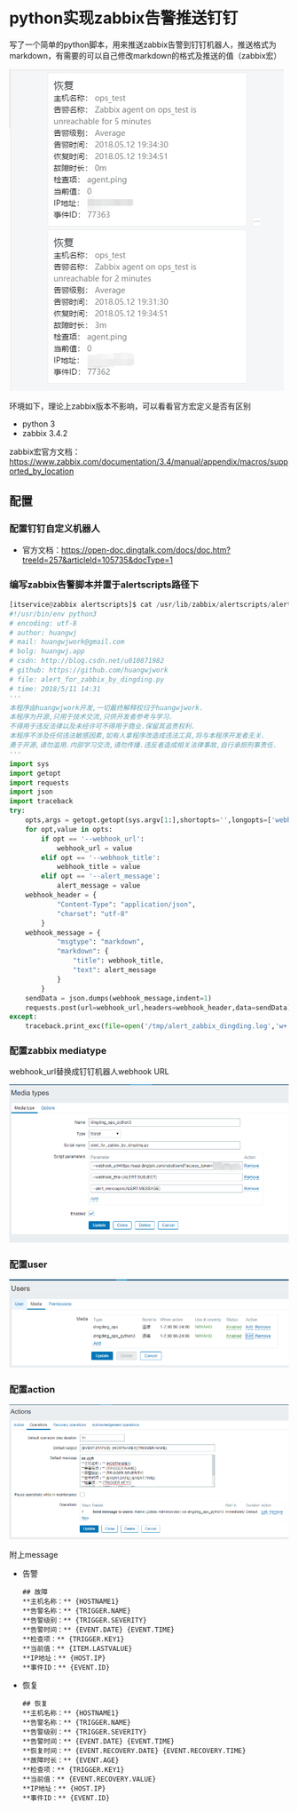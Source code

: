 # python实现zabbix告警推送钉钉



写了一个简单的python脚本，用来推送zabbix告警到钉钉机器人，推送格式为markdown，有需要的可以自己修改markdown的格式及推送的值（zabbix宏）  

![](/image/python_zabbix_alertmessage.jpg)

环境如下，理论上zabbix版本不影响，可以看看官方宏定义是否有区别

* python 3
* zabbix 3.4.2

zabbix宏官方文档：https://www.zabbix.com/documentation/3.4/manual/appendix/macros/supported_by_location

## 配置

### 配置钉钉自定义机器人

* 官方文档：https://open-doc.dingtalk.com/docs/doc.htm?treeId=257&articleId=105735&docType=1

### 编写zabbix告警脚本并置于alertscripts路径下

```python
[itservice@zabbix alertscripts]$ cat /usr/lib/zabbix/alertscripts/alert_for_zabbix_by_dingding.py 
#!/usr/bin/env python3
# encoding: utf-8
# author: huangwj
# mail: huangwjwork@gmail.com
# bolg: huangwj.app
# csdn: http://blog.csdn.net/u010871982
# github: https://github.com/huangwjwork
# file: alert_for_zabbix_by_dingding.py
# time: 2018/5/11 14:31
'''
本程序由huangwjwork开发,一切最终解释权归于huangwjwork.
本程序为开源,只用于技术交流,只供开发者参考与学习.
不得用于违反法律以及未经许可不得用于商业.保留其追责权利.
本程序不涉及任何违法敏感因素,如有人拿程序改造成违法工具,将与本程序开发者无关.
勇于开源,请勿滥用.内部学习交流,请勿传播.违反者造成相关法律事故,自行承担刑事责任.
'''
import sys
import getopt
import requests
import json
import traceback
try:
    opts,args = getopt.getopt(sys.argv[1:],shortopts='',longopts=['webhook_url=','webhook_title=','alert_message='])
    for opt,value in opts:
        if opt == '--webhook_url':
            webhook_url = value
        elif opt == '--webhook_title':
            webhook_title = value
        elif opt == '--alert_message':
            alert_message = value
    webhook_header = {
            "Content-Type": "application/json",
            "charset": "utf-8"
        }
    webhook_message = {
            "msgtype": "markdown",
            "markdown": {
                "title": webhook_title,
                "text": alert_message
            }
        }
    sendData = json.dumps(webhook_message,indent=1)
    requests.post(url=webhook_url,headers=webhook_header,data=sendData)
except:
    traceback.print_exc(file=open('/tmp/alert_zabbix_dingding.log','w+'))
```
### 配置zabbix mediatype

webhook_url替换成钉钉机器人webhook URL

![1](/image/python_zabbix_mediatype.jpg)

### 配置user

![2](/image/python_zabbix_user.jpg)

### 配置action

![](/image/python_zabbix_action.jpg)

附上message

* 告警

  ```
  ## 故障  
  **主机名称：** {HOSTNAME1}  
  **告警名称：** {TRIGGER.NAME}  
  **告警级别：** {TRIGGER.SEVERITY}  
  **告警时间：** {EVENT.DATE} {EVENT.TIME}  
  **检查项：** {TRIGGER.KEY1}  
  **当前值：** {ITEM.LASTVALUE}  
  **IP地址：** {HOST.IP}   
  **事件ID：** {EVENT.ID}
  ```

* 恢复

  ```
  ## 恢复     
  **主机名称：** {HOSTNAME1}  
  **告警名称：** {TRIGGER.NAME}  
  **告警级别：** {TRIGGER.SEVERITY}  
  **告警时间：** {EVENT.DATE} {EVENT.TIME}  
  **恢复时间：** {EVENT.RECOVERY.DATE} {EVENT.RECOVERY.TIME}   
  **故障时长：** {EVENT.AGE}  
  **检查项：** {TRIGGER.KEY1}  
  **当前值：** {EVENT.RECOVERY.VALUE}  
  **IP地址：** {HOST.IP}   
  **事件ID：** {EVENT.ID}
  ```

  ​